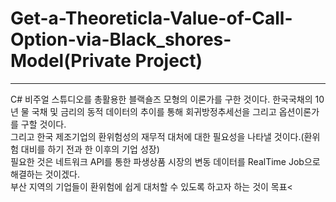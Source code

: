 # Get-a-Theoreticla-Value-of-Call-Option-via-Black_shores-Model(Private Project)
---------
C# 비주얼 스튜디오를 총활용한 블랙숄즈 모형의 이론가를 구한 것이다.
한국국채의 10년 물 국채 및 금리의 동적 데이터의 추이를 통해 회귀방정추세선을 그리고 옵션이론가를 구할 것이다.<br>
그리고 한국 제조기업의 환위험성의 재무적 대처에 대한 필요성을 나타낼 것이다.(환위험 대비를 하기 전과 한 이후의 기업 성장)<br>
필요한 것은 네트워크 API를 통한 파생상품 시장의 변동 데이터를 RealTime Job으로 해결하는 것이겠다.<br>
부산 지역의 기업들이 환위험에 쉽게 대처할 수 있도록 하고자 하는 것이 목표<
